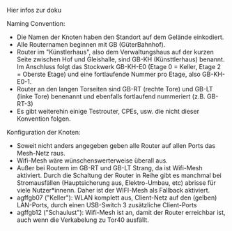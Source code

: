 Hier infos zur doku

Naming Convention: 
* Die Namen der Knoten haben den Standort auf dem Gelände einkodiert. 
* Alle Routernamen beginnen mit GB (GüterBahnhof). 
* Router im "Künstlerhaus", also dem Verwaltungshaus auf der kurzen Seite zwischen Hof und Gleishalle, sind GB-KH (Künsttlerhaus) benannt. Im Anschluss folgt das Stockwerk GB-KH-E0 (Etage 0 = Keller, Etage 2 = Oberste Etage) und eine fortlaufende Nummer pro Etage, also GB-KH-E0-1.
* Router an den langen Torseiten sind GB-RT (rechte Tore) und GB-LT (linke Tore) benenannt und ebenfalls fortlaufend nummeriert (z.B. GB-RT-3)
* Es gibt weiterehin einige Testrouter, CPEs, usw. die nicht dieser Konvention folgen.

Konfiguration der Knoten:
* Soweit nicht anders angegeben geben alle Router auf allen Ports das Mesh-Netz raus. 
* Wifi-Mesh wäre wünschenswerterweise überall aus. 
* Außer bei Routern im GB-RT und GB-LT Strang, da ist Wifi-Mesh aktiviert. Durch die Schaltung der Router in Reihe gibt es manchmal bei Stromausfällen (Hauptsicherung aus, Elektro-Umbau, etc) abrisse für viele Nutzer*innenn. Daher ist der WIFI-Mesh als Fallback aktiviert.
* agffgb07 ("Keller"): WLAN komplett aus, Client-Netz auf den (gelben) LAN-Ports, durch einen USB-Switch 3 zusätzliche Client-Ports 
* agffgb12 ("Schaulust"): Wifi-Mesh ist an, damit der Router erreichbar ist, auch wenn die Verkabelung zu Tor40 ausfällt.
